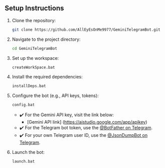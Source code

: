 ## Setup Instructions

1. Clone the repository:
    ```bash
    git clone https://github.com/AllEyEsOnMe9977/GeminiTelegramBot.git
    ```

2. Navigate to the project directory:
    ```bash
    cd GeminiTelegramBot
    ```

3. Set up the workspace:
    ```bash
    createWorkSpace.bat
    ```

4. Install the required dependencies:
    ```bash
    installDeps.bat
    ```

5. Configure the bot (e.g., API keys, tokens):
    ```bash
    config.bat
    ```
    - ✔️ For the Gemini API key, visit the link below:
      - [Gemini API link] (https://aistudio.google.com/app/apikey)
    - ✔️ For the Telegram bot token, use the [@BotFather on Telegram](https://t.me/BotFather).
    - ✔️ For your own Telegram user ID, use the [@JsonDumpBot on Telegram](https://t.me/JsonDumpBot).

6. Launch the bot:
    ```bash
    launch.bat
    ```

